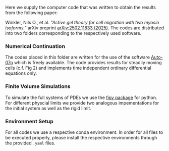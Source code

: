 Here we supply the computer code that was written to obtain the results from the following paper:

Winkler, Nils O., et al. _"Active gel theory for cell migration with two myosin isoforms."_ arXiv preprint [arXiv:2502.11833 (2025)](https://arxiv.org/abs/2502.11833). The codes are distributed into two folders corresponding to the respectively used software.

### Numerical Continuation
The codes placed in this folder are written for the use of the software [Auto-07p](https://github.com/auto-07p/auto-07p) which is freely available.
The code provides results for steadily moving cells (c.f. Fig 2) and implements time independent ordinary differential equations only.

### Finite Volume Simulations
To simulate the full systems of PDEs we use the [fipy package](https://www.ctcms.nist.gov/fipy/) for python.
For different physcial limits we provide two analogous impementations for the initial system as well as the rigid limit.

### Environment Setup
For all codes we use a respective conda environment. In order for all files to be executed properly, please install the respective environments through the provided `.yaml` files.
